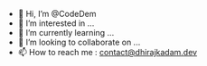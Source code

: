 - 👋 Hi, I’m @CodeDem
- 👀 I’m interested in ...
- 🌱 I’m currently learning ...
- 💞️ I’m looking to collaborate on ...
- 📫 How to reach me : contact@dhirajkadam.dev

<!---
CodeDem/CodeDem is a ✨ special ✨ repository because its `README.md` (this file) appears on your GitHub profile.
You can click the Preview link to take a look at your changes.
--->
